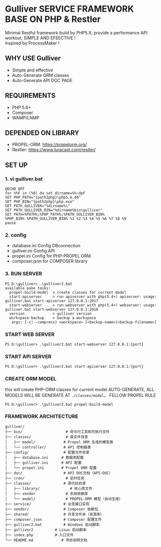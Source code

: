 # Gulliver SERVICE FRAMEWORK BASE ON PHP & Restler
Minimal Restful framework build by PHP5.X, provide a performance API workout, SIMPLE AND EFEECTIVE ! <br/>
Inspired by ProcessMaker !

## WHY USE Gulliver
* Simple and effective
* Auto-Generate ORM classes
* Auto-Generate API DOC PAGE

## REQUIREMENTS
* PHP 5.6+
* Composer
* WAMP/LNMP

## DEPENDED ON LIBRARY
* PROPEL-ORM: https://propelorm.org/
* Restler: https://www.luracast.com/restler/


## SET UP
### 1. vi gulliver.bat
```
@ECHO OFF
for %%F in (%0) do set dirname=%%~dpF
SET PHP_PATH="{path2php}\php5.6.40"
SET PHP_BIN="{path2php}\php.exe"
SET PATH_GULLIVER="%dirname%\"
SET PATH_GULLIVER_BIN="%dirname%bin\gulliver"
SET PATH=%PATH%;%PHP_PATH%;%PATH_GULLIVER_BIN% 
%PHP_BIN% %PATH_GULLIVER_BIN% %1 %2 %3 %4 %5 %6 %7 %8 %9
pause
```

### 2. config
* database.ini Config DBconnection
* gulliver.ini Config API
* propel.ini Config for PHP-PROPEL ORM
* composer.json for COMPOSER library

### 3. RUN SERVER

```
PS D:\gulliver> .\gulliver2.bat
available pake tasks:
  propel-build-model  > create classes for current model
  start-apiserver     > run apiserver with php(5.4+) apiserver: usage: gulliver.bat start-apiserver 127.0.0.1:2017
  start-webserver     > run webserver with php(5.4+) webserver: usage: gulliver.bat start-webserver 127.0.0.1:2016
  version             > gulliver version
  workspace-backup    > backup a workspace
   args: [-c|--compress] <workspace> [<backup-name>|<backup-filename>]
```

### START WEB SERVER
```
PS D:\gulliver> .\gulliver2.bat start-webserver 127.0.0.1:{port}
```

### START API SERVER
```
PS D:\gulliver> .\gulliver2.bat start-apiserver 127.0.0.1:{port}
```

### CREATE ORM MODEL
this will create PHP-ORM classes for current model AUTO-GENERATE, ALL MODELS WILL BE GENERATE AT `./classes/model`， FELLOW PROPEL RULE
```
PS D:\gulliver> .\gulliver2.bat propel-build-model
```

### FRAMEWORK ARCHITECTURE

```
gulliver/
├── bin/                    # 命令行工具和可执行文件
├── classes/                # 类文件目录
│   ├── model/             # Propel ORM 生成的模型类
│   └── controller/        # API 控制器类
├── config/                # 配置文件目录
│   ├── database.ini      # 数据库配置
│   ├── gulliver.ini      # API 配置
│   └── propel.ini        # Propel ORM 配置
├── doc/                   # API DOC文档（API-DOC）
├── cron/                   # 定时任务
├── classes/               # 源代码目录
│   ├── library/              # 核心库文件
│   ├── vendor              # 系统依赖库
│   └── model/              # PROPEL-ORM 模型（自动生成）
├── service/               # 业务接口实现
├── vendor/                # Composer 依赖包
├── shared/                # 共享文件夹（资源库）
├── composer.json          # Composer 配置文件
├── gulliver2.bat          # Windows 启动脚本
├── gulliver2          # Linux 启动脚本
├── index.php          # 入口文件
└── README.md             # 项目说明文档
```

